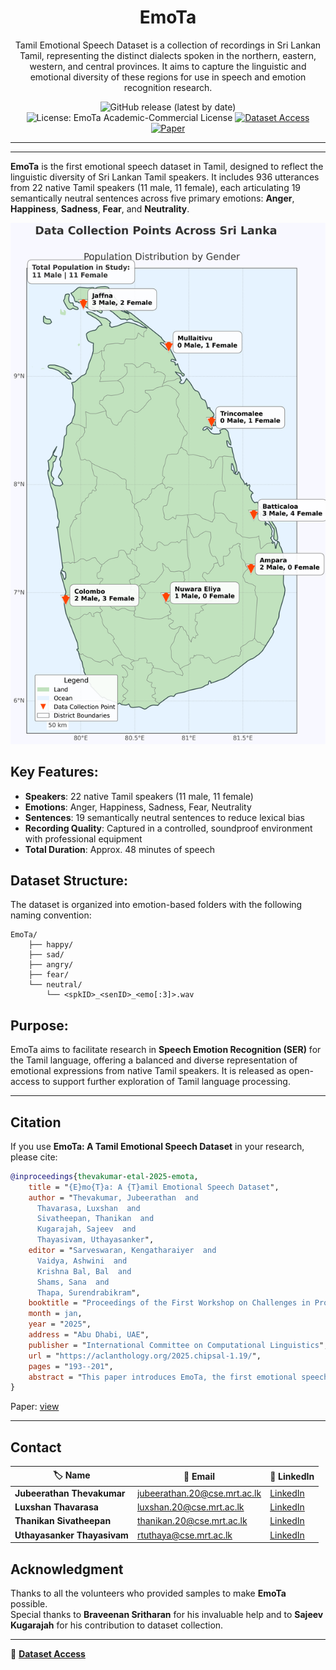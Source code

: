 <div align="center">
    <h1>
        EmoTa
    </h1>
    <p>
Tamil Emotional Speech Dataset is a collection of recordings in Sri Lankan Tamil, representing the distinct dialects spoken in the northern, eastern, western, and central provinces. It aims to capture the linguistic and emotional diversity of these regions for use in speech and emotion recognition research.
</div>

<div align="center">
  <img src="https://img.shields.io/github/v/release/aaivu/EmoTa?style=flat-rounded" alt="GitHub release (latest by date)" />
  <img src="https://img.shields.io/badge/License-EmoTa%20Academic--Commercial-blue.svg" alt="License: EmoTa Academic-Commercial License">
  <a href="https://rtuthaya.staff.uom.lk/contact-for-resources">
    <img src="https://img.shields.io/badge/Dataset%20Access-Click%20Here-brightgreen.svg" alt="Dataset Access">
  </a>
  <a href="https://aclanthology.org/2025.chipsal-1.19.pdf">
    <img src="https://img.shields.io/badge/Paper-Read%20Now-orange.svg" alt="Paper">
  </a>
</div>

---
---

**EmoTa** is the first emotional speech dataset in Tamil, designed to reflect the linguistic diversity of Sri Lankan Tamil speakers. It includes 936 utterances from 22 native Tamil speakers (11 male, 11 female), each articulating 19 semantically neutral sentences across five primary emotions: **Anger**, **Happiness**, **Sadness**, **Fear**, and **Neutrality**.

![Speaker Distribution](https://raw.githubusercontent.com/aaivu/EmoTa/main/meta/speaker_distribution.png)

## Key Features:
- **Speakers**: 22 native Tamil speakers (11 male, 11 female)
- **Emotions**: Anger, Happiness, Sadness, Fear, Neutrality
- **Sentences**: 19 semantically neutral sentences to reduce lexical bias
- **Recording Quality**: Captured in a controlled, soundproof environment with professional equipment
- **Total Duration**: Approx. 48 minutes of speech

## Dataset Structure:
The dataset is organized into emotion-based folders with the following naming convention:

```
EmoTa/
    ├── happy/
    ├── sad/
    ├── angry/
    ├── fear/
    └── neutral/
        └── <spkID>_<senID>_<emo[:3]>.wav
```

## Purpose:
EmoTa aims to facilitate research in **Speech Emotion Recognition (SER)** for the Tamil language, offering a balanced and diverse representation of emotional expressions from native Tamil speakers. It is released as open-access to support further exploration of Tamil language processing.

---

## Citation

If you use **EmoTa: A Tamil Emotional Speech Dataset** in your research, please cite: 

```bibtex
@inproceedings{thevakumar-etal-2025-emota,
    title = "{E}mo{T}a: A {T}amil Emotional Speech Dataset",
    author = "Thevakumar, Jubeerathan  and
      Thavarasa, Luxshan  and
      Sivatheepan, Thanikan  and
      Kugarajah, Sajeev  and
      Thayasivam, Uthayasanker",
    editor = "Sarveswaran, Kengatharaiyer  and
      Vaidya, Ashwini  and
      Krishna Bal, Bal  and
      Shams, Sana  and
      Thapa, Surendrabikram",
    booktitle = "Proceedings of the First Workshop on Challenges in Processing South Asian Languages (CHiPSAL 2025)",
    month = jan,
    year = "2025",
    address = "Abu Dhabi, UAE",
    publisher = "International Committee on Computational Linguistics",
    url = "https://aclanthology.org/2025.chipsal-1.19/",
    pages = "193--201",
    abstract = "This paper introduces EmoTa, the first emotional speech dataset in Tamil, designed to reflect the linguistic diversity of Sri Lankan Tamil speakers. EmoTa comprises 936 recorded utterances from 22 native Tamil speakers (11 male, 11 female), each articulating 19 semantically neutral sentences across five primary emotions: anger, happiness, sadness, fear, and neutrality. To ensure quality, inter-annotator agreement was assessed using Fleiss' Kappa, resulting in a substantial agreement score of 0.74. Initial evaluations using machine learning models, including XGBoost and Random Forest, yielded a high F1-score of 0.91 and 0.90 for emotion classification tasks. By releasing EmoTa, we aim to encourage further exploration of Tamil language processing and the development of innovative models for Tamil Speech Emotion Recognition."
}
```

Paper: [view](https://aclanthology.org/2025.chipsal-1.19.pdf)

---

## Contact  

| 🏷️ **Name**                 | 📧 **Email**                                      | 🔗 **LinkedIn**                                      |
|------------------------------|--------------------------------------------------|----------------------------------------------------|
| **Jubeerathan Thevakumar**   | [jubeerathan.20@cse.mrt.ac.lk](mailto:jubeerathan.20@cse.mrt.ac.lk) | [LinkedIn](https://lk.linkedin.com/in/jubeerathan-thevakumar-87b9b8255) |
| **Luxshan Thavarasa**        | [luxshan.20@cse.mrt.ac.lk](mailto:luxshan.20@cse.mrt.ac.lk)       | [LinkedIn](https://linkedin.com/in/lux-thavarasa)          |
| **Thanikan Sivatheepan**     | [thanikan.20@cse.mrt.ac.lk](mailto:thanikan.20@cse.mrt.ac.lk)     | [LinkedIn](https://lk.linkedin.com/in/sthanikan2000)      |
| **Uthayasanker Thayasivam**  | [rtuthaya@cse.mrt.ac.lk](mailto:rtuthaya@cse.mrt.ac.lk)           | [LinkedIn](https://lk.linkedin.com/in/rtuthaya) |

## Acknowledgment  

Thanks to all the volunteers who provided samples to make **EmoTa** possible.  
Special thanks to **Braveenan Sritharan** for his invaluable help and to **Sajeev Kugarajah** for his contribution to dataset collection.  

---

🔗 **[Dataset Access](https://rtuthaya.staff.uom.lk/resources/dataset/43)**

